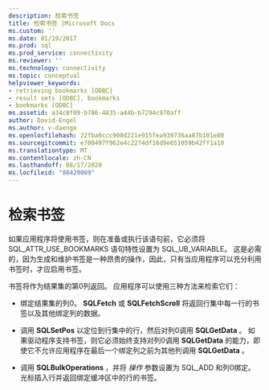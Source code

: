 ```yaml
---
description: 检索书签
title: 检索书签 |Microsoft Docs
ms.custom: ''
ms.date: 01/19/2017
ms.prod: sql
ms.prod_service: connectivity
ms.reviewer: ''
ms.technology: connectivity
ms.topic: conceptual
helpviewer_keywords:
- retrieving bookmarks [ODBC]
- result sets [ODBC], bookmarks
- bookmarks [ODBC]
ms.assetid: a34c8f09-b786-4835-a44b-b7294c970aff
author: David-Engel
ms.author: v-daenge
ms.openlocfilehash: 22fba0ccc900d221e915fea939736aa87b101e80
ms.sourcegitcommit: e700497f962e4c2274df16d9e651059b42ff1a10
ms.translationtype: MT
ms.contentlocale: zh-CN
ms.lasthandoff: 08/17/2020
ms.locfileid: "88429089"
---
```

# <a name="retrieving-bookmarks"></a>检索书签
如果应用程序将使用书签，则在准备或执行该语句前，它必须将 SQL_ATTR_USE_BOOKMARKS 语句特性设置为 SQL_UB_VARIABLE。 这是必需的，因为生成和维护书签是一种昂贵的操作，因此，只有当应用程序可以充分利用书签时，才应启用书签。  
  
 书签将作为结果集的第0列返回。 应用程序可以使用三种方法来检索它们：  
  
-   绑定结果集的列0。 **SQLFetch** 或 **SQLFetchScroll** 将返回行集中每一行的书签以及其他绑定列的数据。  
  
-   调用 **SQLSetPos** 以定位到行集中的行，然后对列0调用 **SQLGetData** 。 如果驱动程序支持书签，则它必须始终支持对列0调用 **SQLGetData** 的能力，即使它不允许应用程序在最后一个绑定列之前为其他列调用 **SQLGetData** 。  
  
-   调用 **SQLBulkOperations** ，并将 *操作* 参数设置为 SQL_ADD 和列0绑定。 光标插入行并返回绑定缓冲区中的行的书签。
